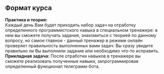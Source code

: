 ## Формат курса
**Практика и теория:**  
Каждый день Вам будет приходить набор задач на отработку определенного программистского навыка в специальном тренажере: в нем вы сможете получать задания, знакомиться с теорией по данному вопросу, но самое главное - данный тренажер в режиме онлайн проверяет правильность выполненных вами задач: Вы сразу увидите правильно ли Вы выполнили задание или необходимо что-то исправить. 
**Прикладная задача:**
После отработки навыков в тренажере вы сможете реализовать полученные навыки, запрограммировав определенный функционал телеграмм-бота.
